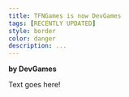 ```yaml
---
title: TFNGames is now DevGames
tags: [RECENTLY UPDATED]
style: border
color: danger
description: ...
---
```


**by DevGames**


Text goes here!